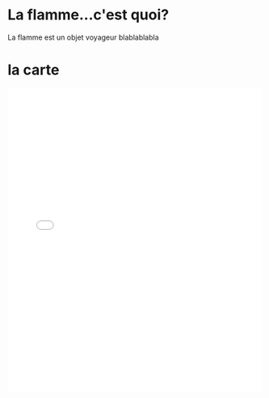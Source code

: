 # La flamme...c'est quoi?

La flamme est un objet voyageur blablablabla

# la carte

<iframe width="100%" height="600px" frameborder="0" allowfullscreen src="//umap.openstreetmap.fr/fr/map/la-flamme-voyageuse_486333?scaleControl=false&miniMap=false&scrollWheelZoom=true&zoomControl=true&allowEdit=false&moreControl=true&searchControl=null&tilelayersControl=null&embedControl=true&datalayersControl=expanded&onLoadPanel=undefined&captionBar=true&editinosmControl=true&fullscreenControl=true&datalayers=1366529&locateControl=true&measureControl=true"></iframe>

